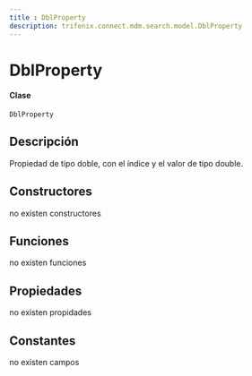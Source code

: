```yaml
---
title : DblProperty
description: trifenix.connect.mdm.search.model.DblProperty
---
```


# DblProperty

<CodeBlock slots = 'heading, code' repeat = '1' languages = 'C#' />

#### Clase
```
DblProperty
```

## Descripción
Propiedad de tipo doble, con el índice y el valor de tipo double.
## Constructores

no existen constructores


## Funciones

no existen funciones

## Propiedades

no existen propidades

## Constantes
no existen campos

